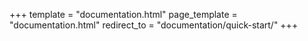 +++
template = "documentation.html"
page_template = "documentation.html"
redirect_to = "documentation/quick-start/"
+++
